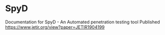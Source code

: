 # SpyD
Documentation for SpyD - An Automated penetration testing tool
Published https://www.jetir.org/view?paper=JETIR1904199
